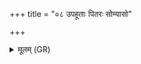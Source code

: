 +++
title = "०८ उपहूताः पितरः सोम्यासो"

+++
<details><summary>मूलम् (GR)</summary>

उपहूताः पितरः सोम्यासो  
बर्हिष्व् एषु निधिषु प्रियेषु ।  
त आ गमन्तु त इह श्रुवन्त्व्  
अधि ब्रुवन्तु ते ऽवन्त्व् अस्मान् ॥
</details>